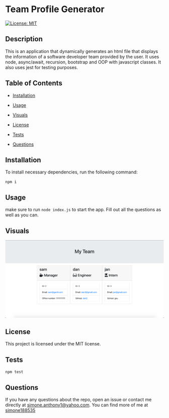 # Team Profile Generator

  [![License: MIT](https://img.shields.io/badge/License-MIT-yellow.svg)](https://opensource.org/licenses/MIT)

  ## Description
  This is an application that dynamically generates an html file that displays the information of a software developer team provided by the user. It uses node, async/await, recursion, bootstrap and OOP with javascript classes. It also uses jest for testing purposes.

  ## Table of Contents

  * [Installation](#installation)

  * [Usage](#usage)

  * [Visuals](#visuals)

  * [License](#license)

  * [Tests](#tests)

  * [Questions](#questions)


  ## Installation

  To install necessary dependencies, run the following command:

  ```
  npm i
  ```

  ## Usage

  make sure to run ```node index.js``` to start the app. Fill out all the questions as well as you can.

## Visuals
  ![Team Profile Generator](./dist/assets/thumbnail.png)

  ## License

  This project is licensed under the MIT license.

  ## Tests

  ```
  npm test
  ```

  ## Questions

  If you have any questions about the repo, open
  an issue or contact me directly at simone.anthony1@yahoo.com. You
  can find more of me at [simone188535](https://github.com/simone188535)
